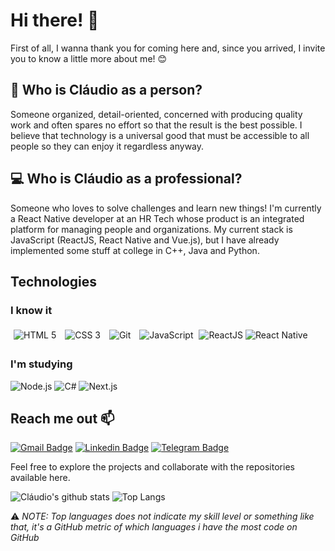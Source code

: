 <!--
**claudiohenrique-dev/claudiohenrique-dev** is a ✨ _special_ ✨ repository because its `README.md` (this file) appears on your GitHub profile.

Here are some ideas to get you started:

- 🔭 I’m currently working on ...
- 🌱 I’m currently learning ...
- 👯 I’m looking to collaborate on ...
- 🤔 I’m looking for help with ...
- 💬 Ask me about ...
- 📫 How to reach me: ...
- 😄 Pronouns: ...
- ⚡ Fun fact: ...
-->

# Hi there! 👋

First of all, I wanna thank you for coming here and, since you arrived, I invite you to know a little more about me! 😊

## 💜  Who is Cláudio as a person?
Someone organized, detail-oriented, concerned with producing quality work and often spares no effort so that the result is the best possible. I believe that technology is a universal good that must be accessible to all people so they can enjoy it regardless anyway.

## 💻  Who is Cláudio as a professional?

Someone who loves to solve challenges and learn new things! I'm currently a React Native developer at an HR Tech whose product is an integrated platform for managing people and organizations. My current stack is JavaScript (ReactJS, React Native and Vue.js), but I have already implemented some stuff at college in C++, Java and Python.

## Technologies

### I know it

<div align="left">
  <img style="padding:5px;" src="https://xesque.rocketseat.dev/platform/tech/html5.svg" alt="HTML 5" title="HTML 5"/>
  <img style="padding:5px;" src="https://xesque.rocketseat.dev/platform/tech/css3.svg" alt="CSS 3" title="CSS 3"/>
  <img style="padding:5px;" src="https://xesque.rocketseat.dev/platform/tech/git.svg" alt="Git" title="Git"/>
  <img style="padding:5px;" src="https://xesque.rocketseat.dev/platform/tech/javascript.svg" alt="JavaScript" title="JavaScript"/>
  <img src="https://xesque.rocketseat.dev/platform/tech/reactjs.svg" alt="ReactJS" title="ReactJS"/>
  <img src="https://xesque.rocketseat.dev/platform/tech/react-native.svg" alt="React Native" title="React Native"/>
<div/>

### I'm studying

<div align="left">
  <img src="https://xesque.rocketseat.dev/platform/tech/node.svg" alt="Node.js" title="Node.js"/>
  <img src="https://xesque.rocketseat.dev/platform/tech/c-sharp.svg" alt="C#" title="C#"/>
  <img src="https://xesque.rocketseat.dev/platform/tech/nextjs.svg" alt="Next.js" title="Next.js"/>
<div/>


## Reach me out 📫

[![Gmail Badge](https://img.shields.io/badge/-gmail-c14438?style=for-the-badge&logo=Gmail&logoColor=white)](mailto:00claudio.henrique@gmail.com 'Connect via Email')
[![Linkedin Badge](https://img.shields.io/badge/-LinkedIn-0072b1?style=for-the-badge&logo=Linkedin&logoColor=white)](https://www.linkedin.com/in/claudiohenrique-dev/ 'Connect on LinkedIn')
[![Telegram Badge](https://img.shields.io/badge/-Telegram-0088CC?style=for-the-badge&logo=Telegram&logoColor=white)](https://t.me/claudiohenrique_dev 'Contact on Telegram')

Feel free to explore the projects and collaborate with the repositories available here.

![Cláudio's github stats](https://github-readme-stats.vercel.app/api?username=claudiohenrique-dev&count_private=true&show_icons=true&theme=vision-friendly-dark&hide=stars)
![Top Langs](https://github-readme-stats.vercel.app/api/top-langs/?username=claudiohenrique-dev&layout=compact&theme=vision-friendly-dark)

⚠️ _NOTE: Top languages does not indicate my skill level or something like that, it's a GitHub metric of which languages i have the most code on GitHub_
